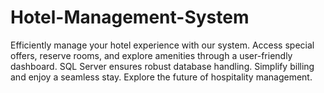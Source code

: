# Hotel-Management-System
Efficiently manage your hotel experience with our system. Access special offers, reserve rooms, and explore amenities through a user-friendly dashboard. SQL Server ensures robust database handling. Simplify billing and enjoy a seamless stay. Explore the future of hospitality management.
